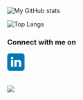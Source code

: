 ![My GitHub stats](https://github-readme-stats.vercel.app/api?username=akshaynkulkarni&show_icons=true&theme=default)

![Top Langs](https://github-readme-stats.vercel.app/api/top-langs/?username=akshaynkulkarni)

### Connect with me on
<a href=https://www.linkedin.com/in/akshaynkulkarni/> <img src="./images/linkedin.svg" width="40" height="40" alt="Linkedin">

</br>
<img src=https://komarev.com/ghpvc/?username=akshaynkulkarni&color=blue>
